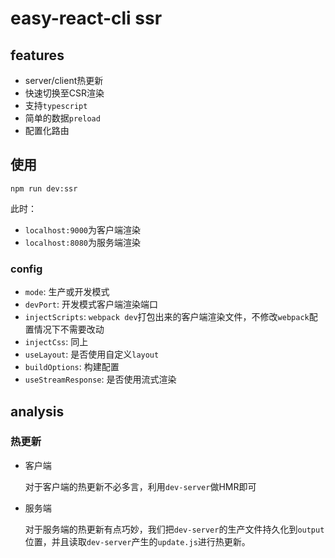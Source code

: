 # easy-react-cli ssr

## features

+ server/client热更新
+ 快速切换至CSR渲染
+ 支持`typescript`
+ 简单的数据`preload`
+ 配置化路由

## 使用
```
npm run dev:ssr
```

此时：
+ `localhost:9000`为客户端渲染
+ `localhost:8080`为服务端渲染

### config
+ `mode`: 生产或开发模式
+ `devPort`: 开发模式客户端渲染端口
+ `injectScripts`: `webpack dev`打包出来的客户端渲染文件，不修改`webpack`配置情况下不需要改动
+ `injectCss`: 同上
+ `useLayout`: 是否使用自定义`layout`
+ `buildOptions`: 构建配置
+ `useStreamResponse`: 是否使用流式渲染
## analysis

### 热更新
+ 客户端

    对于客户端的热更新不必多言，利用`dev-server`做HMR即可
+ 服务端

    对于服务端的热更新有点巧妙，我们把`dev-server`的生产文件持久化到`output`位置，并且读取`dev-server`产生的`update.js`进行热更新。